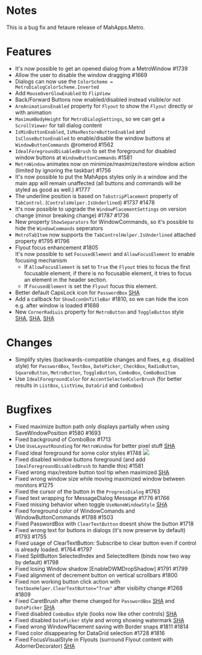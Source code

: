 # Notes

This is a bug fix and fetaure release of MahApps.Metro.

# Features

- It's now possible to get an opened dialog from a MetroWindow #1739
- Allow the user to disable the window dragging #1669
- Dialogs can now use the `ColorScheme = MetroDialogColorScheme.Inverted`
- Add `MouseOverGlowEnabled` to `FlipView`
- Back/Forward Buttons now enabled/disabled instead visible/or not
- `AreAnimationsEnabled` property for `Flyout` to show the `Flyout` directly or with animation
- `MaximumBodyHeight` for `MetroDialogSettings`, so we can get a `ScrollViewer` for tall dialog content
- `IsMinButtonEnabled`, `IsMaxRestoreButtonEnabled` and `IsCloseButtonEnabled` to enable/disable the window buttons at `WindowButtonCommands` @romerod #1562
- `IdealForegroundDisabledBrush` to set the foreground for disabled window buttons at `WindowButtonCommands` #1581
- `MetroWindow` animates now on minimize/maximize/restore window action (limited by ignoring the taskbar) #1756
- It's now possible to put the MahApps styles only in a window and the main app will remain unaffected (all buttons and commands will be styled as good as well.) #1777
- The underline position is based on `TabstripPlacement` property of `TabControl`. (`ControlsHelper.IsUnderlined`) #1737 #1478
- It's now possible to upgrade the `WindowPlacementSettings` on version change (minor breaking change) #1787 #1736
- New property `ShowSeparators` for WindowCommands, so it's possible to hide the `WindowCommands` seperators
- `MetroTabItem` now supports the `TabControlHelper.IsUnderlined` attached property #1795 #1796
- Flyout focus enhancement #1805  
It's now possible to set `FocusedElement` and `AllowFocusElement` to enable focusing mechanism
  + If `AllowFocusElement` is set to `True` the `Flyout` tries to focus the first focusable element, if there is no focusable element, it tries to focus an element in the header section.
  + If `FocusedElement` is set the `Flyout` focus this element.
- Better default CapsLock icon for `PasswordBox` [SHA](https://github.com/MahApps/MahApps.Metro/commit/709abc49abb575017a8bb660bc129656172824b5)
- Add a callback for `ShowIconOnTitleBar` #1810, so we can hide the icon e.g. after window is loaded #1688
- New `CornerRadiuis` property for `MetroButton` and `ToggleButton` style [SHA](https://github.com/MahApps/MahApps.Metro/commit/efdc5f8e57a3b85d81969bd04dc7ff27e199e9ea), [SHA](https://github.com/MahApps/MahApps.Metro/commit/d4ff9da467533eeee6959fe2ed3cf4755ce852ec), [SHA](https://github.com/MahApps/MahApps.Metro/commit/cd31273b5005d950b0725684ecf193f3e19c6319)

# Changes
- Simplify styles (backwards-compatible changes and fixes, e.g. disabled style) for `PasswordBox`, `TextBox`, `DatePicker`, `CheckBox`, `RadioButton`, `SquareButton`, `MetroButton`, `ToggleButton`, `ComboBox`, `ComboBoxItem`
- Use `IdealForegroundColor` for `AccentSelectedColorBrush` (for better results in `ListBox`, `ListView`, `DataGrid` and `ComboBox`)

# Bugfixes

- Fixed maximize button path only displays partially when using SaveWindowPosition #1580 #1693
- Fixed background of ComboBox #1713
- Use `UseLayoutRounding` for `MetroWindow` for better pixel stuff [SHA](https://github.com/MahApps/MahApps.Metro/commit/b3c19573ba52847aa42fe1c0ff3ef064e8d9ba17)
- Fixed ideal foreground for some color styles #1748
![](https://camo.githubusercontent.com/9df3efb07f02b8d95a471a493762433fa8eb442c/687474703a2f2f6673312e64697265637475706c6f61642e6e65742f696d616765732f3135303131312f79766a356e3333352e706e67)
- Fixed disabled window buttons foreground (and add `IdealForegroundDisabledBrush` to handle this) #1581
- Fixed wrong max/restore button tool tip when maximized [SHA](https://github.com/MahApps/MahApps.Metro/commit/4a1a8f91c6588c034a6e5ef3fac64e4eacce6845)
- Fixed wrong window size while moving maximized window between monitors #1275 
- Fixed the cursor of the button in the `ProgressDialog` #1763 
- Fixed text wrapping for MessageDialog Message #1776 #1766 
- Fixed missing behavior when toggle `UseNoneWindowStyle` [SHA](https://github.com/MahApps/MahApps.Metro/commit/c1d36f5eb4b22cea92383c256f4c1102141696ce)
- Fixed foreground color of WindowComands and WindowButtonCommands #1788 #1503
- Fixed PasswordBox with `ClearTextButton` doesnt show the button #1718
- Fixed wrong text for buttons in dialogs (it's now preserve by default) #1793 #1755
- Fixed usage of ClearTextButton: Subscribe to clear button even if control is already loaded. #1764 #1797
- Fixed SplitButton SelectedIndex and SelectedItem (binds now two way by default) #1798
- Fixed losing Window shadow [EnableDWMDropShadow] #1791 #1799
- Fixed alignment of decrement button on vertical scrollbars #1800
- Fixed non working button click action with `TextboxHelper.ClearTextButton="True"` after visibilty change #1268 #1809
- Fixed CaretBrush after theme changed for `PasswordBox` [SHA](https://github.com/MahApps/MahApps.Metro/commit/a5808a1c1e0272e38f57f69c1d5cb5a1ee9dfca8) and `DatePicker` [SHA](https://github.com/MahApps/MahApps.Metro/commit/74ff36001e92a722b65f532c4c651e48d653b4a9) 
- Fixed disabled `ComboBox` style (looks now like other controls) [SHA](https://github.com/MahApps/MahApps.Metro/commit/97fa00f0f7588f6f6b63ec33bd9144d431d827d1)
- Fixed disabled `DatePicker` style and wrong showing watermark [SHA](https://github.com/MahApps/MahApps.Metro/commit/96c23f54385d31e4492cb149446242cfdafe02da)
- Fixed wrong WindowPlacement saving with Border snaps #1811 #1814
- Fixed color disappearing for DataGrid selection #1728 #1816
- Fixed FocusVisualStyle in Flyouts (surround Flyout content with AdornerDecorator) [SHA](https://github.com/MahApps/MahApps.Metro/commit/dc58b92f815484de8866d4af608fad22b699047d)

